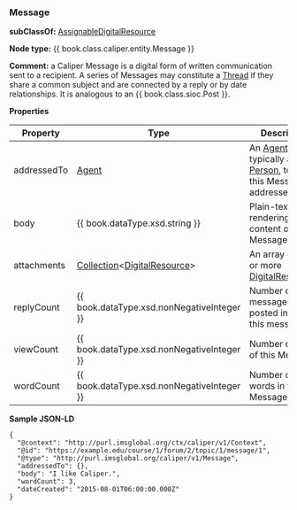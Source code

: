 ### Message

__subClassOf:__ [AssignableDigitalResource](./AssignableDigitalResource.md)

__Node type:__ {{ book.class.caliper.entity.Message }}

__Comment:__ a Caliper Message is a digital form of written communication sent to a recipient. A series of Messages may constitute a [Thread](./thread.md) if they share a common subject and are connected by a reply or by date relationships. It is analogous to an {{ book.class.sioc.Post }}.

__Properties__

| Property | Type | Description | Conformance|
| -------- | ---- | ----------- | ---------- |
| addressedTo | [Agent](./agent.md) | An [Agent](./agent.md), typically a [Person](./person.md), to which this Message is addressed. | recommended |
| body | {{ book.dataType.xsd.string }} | Plain-text rendering of the content of the Message. | recommended |
| attachments | [Collection](entities/collection.md)<[DigitalResource](./digitalresource.md)> | An array of one or more [DigitalResources](./digitalresource.md). | optional |
| replyCount | {{ book.dataType.xsd.nonNegativeInteger }} | Number of messages posted in reply to this message. | optional |
| viewCount | {{ book.dataType.xsd.nonNegativeInteger }} | Number of views of this Message. | optional |
| wordCount | {{ book.dataType.xsd.nonNegativeInteger }} | Number of words in the Message body. | optional |

__Sample JSON-LD__

```JSONLD
{
  "@context": "http://purl.imsglobal.org/ctx/caliper/v1/Context",
  "@id": "https://example.edu/course/1/forum/2/topic/1/message/1",
  "@type": "http://purl.imsglobal.org/caliper/v1/Message",
  "addressedTo": {},
  "body": "I like Caliper.",
  "wordCount": 3, 
  "dateCreated": "2015-08-01T06:00:00.000Z"
}
```